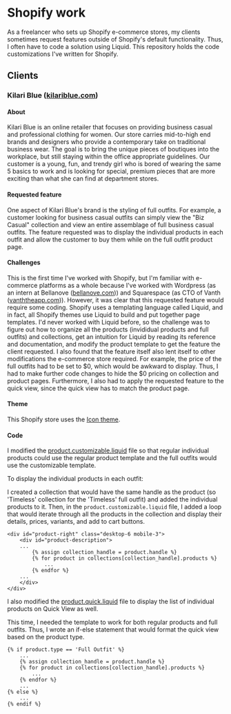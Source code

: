 # Shopify work
As a freelancer who sets up Shopify e-commerce stores, my clients sometimes request features outside of Shopify's default functionality. Thus, I often have to code a solution using Liquid. This repository holds the code customizations I've written for Shopify.

## Clients
### Kilari Blue ([kilariblue.com](www.kilariblue.com))
#### About
Kilari Blue is an online retailer that focuses on providing business casual and professional clothing for women. Our store carries mid-to-high end brands and designers who  provide a contemporary take on traditional business wear. The goal is to bring the unique pieces of boutiques into the workplace, but still staying within the office appropriate guidelines. Our customer is a young, fun, and trendy girl who is bored of wearing the same 5 basics to work and is looking for special, premium pieces that are more exciting than what she can find at department stores.
#### Requested feature
One aspect of Kilari Blue's brand is the styling of full outfits. For example, a customer looking for business casual outfits can simply view the "Biz Casual" collection and view an entire assemblage of full business casual outfits. The feature requested was to display the individual products in each outfit and allow the customer to buy them while on the full outfit product page.
#### Challenges
This is the first time I've worked with Shopify, but I'm familiar with e-commerce platforms as a whole because I've worked with Wordpress (as an intern at Bellanove ([bellanove.com](http://www.bellanove.com/))) and Squarespace (as CTO of Vanth ([vanththeapp.com](https://www.vanththeapp.com/))). However, it was clear that this requested feature would require some coding. Shopify uses a templating language called Liquid, and in fact, all Shopify themes use Liquid to build and put together page templates. I'd never worked with Liquid before, so the challenge was to figure out how to organize all the products (invididual products and full outfits) and collections, get an intuition for Liquid by reading its reference and documentation, and modify the product template to get the feature the client requested.
I also found that the feature itself also lent itself to other modifications the e-commerce store required. For example, the price of the full outfits had to be set to $0, which would be awkward to display. Thus, I had to make further code changes to hide the $0 pricing on collection and product pages. Furthermore, I also had to apply the requested feature to the quick view, since the quick view has to match the product page.
#### Theme
This Shopify store uses the [Icon theme](https://themes.shopify.com/themes/icon/styles/dolce?page=2#Reviews).
#### Code
I modified the [product.customizable.liquid](https://github.com/AmyJZhao/Shopify-Work/blob/master/product.customizable.liquid) file so that regular individual products could use the regular product template and the full outfits would use the customizable template.

To display the individual products in each outfit: 

I created a collection that would have the same handle as the product (so 'Timeless' collection for the 'Timeless' full outfit) and added the individual products to it. Then, in the `product.customizable.liquid` file, I added a loop that would iterate through all the products in the collection and display their details, prices, variants, and add to cart buttons.
``` liquid
<div id="product-right" class="desktop-6 mobile-3">
    <div id="product-description">
    ...
        {% assign collection_handle = product.handle %}
        {% for product in collections[collection_handle].products %}
            ...
        {% endfor %}
    ...
    </div>
</div>
```

I also modified the [product.quick.liquid](https://github.com/AmyJZhao/Shopify-Work/blob/master/product.quick.liquid) file to display the list of individual products on Quick View as well.

This time, I needed the template to work for both regular products and full outfits. Thus, I wrote an if-else statement that would format the quick view based on the product type.
``` liquid
{% if product.type == 'Full Outfit' %}
    ...
    {% assign collection_handle = product.handle %}
    {% for product in collections[collection_handle].products %}
        ...
    {% endfor %}
    ...
{% else %}
    ...
{% endif %}
```